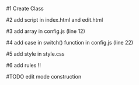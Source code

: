 #1 Create Class

#2 add script in index.html and edit.html

#3 add array in config.js (line 12)

#4 add case in switch() function in config.js (line 22)

#5 add style in style.css

#6 add rules !!

#TODO
edit mode construction
